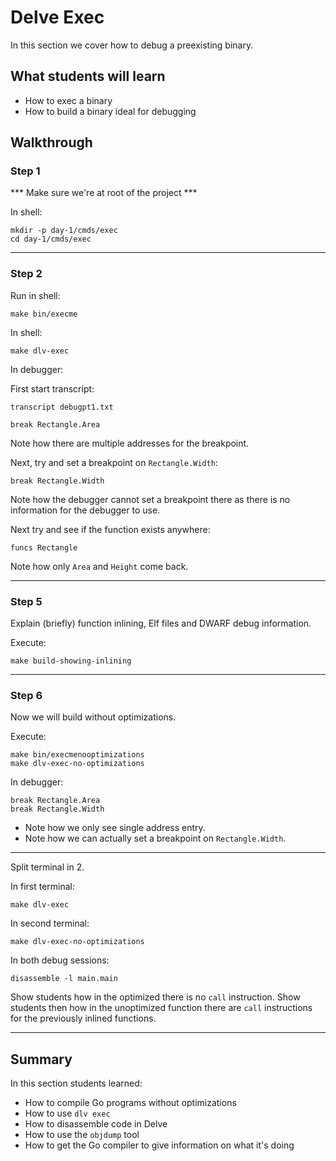 # Delve Exec

In this section we cover how to debug a preexisting binary.

## What students will learn

* How to exec a binary
* How to build a binary ideal for debugging

## Walkthrough

### Step 1

*** Make sure we're at root of the project ***

In shell:

```shell
mkdir -p day-1/cmds/exec
cd day-1/cmds/exec
```

---

### Step 2

Run in shell:

```shell
make bin/execme
```

In shell:

```shell
make dlv-exec
```

In debugger:

First start transcript:

```
transcript debugpt1.txt
```

```
break Rectangle.Area
```

Note how there are multiple addresses for the breakpoint.

Next, try and set a breakpoint on `Rectangle.Width`:

```
break Rectangle.Width
```

Note how the debugger cannot set a breakpoint there as there is no information
for the debugger to use.

Next try and see if the function exists anywhere:

```
funcs Rectangle
```

Note how only `Area` and `Height` come back.


---

### Step 5

Explain (briefly) function inlining, Elf files and DWARF debug information.

Execute:

```shell
make build-showing-inlining
```

---

### Step 6

Now we will build without optimizations.

Execute:

```shell
make bin/execmenooptimizations
make dlv-exec-no-optimizations
```

In debugger:

```
break Rectangle.Area
break Rectangle.Width
```

* Note how we only see single address entry.
* Note how we can actually set a breakpoint on `Rectangle.Width`.

---

Split terminal in 2.

In first terminal:

```shell
make dlv-exec
```

In second terminal:

```shell
make dlv-exec-no-optimizations
```

In both debug sessions:

```
disassemble -l main.main
```

Show students how in the optimized there is no `call` instruction.
Show students then how in the unoptimized function there are `call` instructions for the previously inlined functions.

---

## Summary

In this section students learned:

* How to compile Go programs without optimizations
* How to use `dlv exec`
* How to disassemble code in Delve
* How to use the `objdump` tool
* How to get the Go compiler to give information on what it's doing